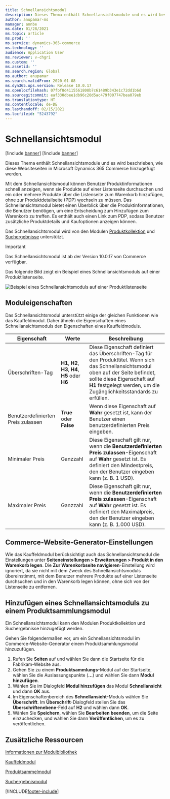 ```yaml
---
title: Schnellansichtsmodul
description: Dieses Thema enthält Schnellansichtsmodule und es wird beschrieben, wie diese Websiteseiten in Microsoft Dynamics 365 Commerce hinzugefügt werden.
author: anupamar-ms
manager: annbe
ms.date: 01/28/2021
ms.topic: article
ms.prod: ''
ms.service: dynamics-365-commerce
ms.technology: ''
audience: Application User
ms.reviewer: v-chgri
ms.custom: ''
ms.assetid: ''
ms.search.region: Global
ms.author: anupamar
ms.search.validFrom: 2020-01-08
ms.dyn365.ops.version: Release 10.0.17
ms.openlocfilehash: 07fbf8d4115561808b7c61489b343e1c72dd1b6d
ms.sourcegitcommit: eaf330dbee1db96c20d5ac479f007747bea079eb
ms.translationtype: HT
ms.contentlocale: de-DE
ms.lasthandoff: 02/15/2021
ms.locfileid: "5243792"
---
```

# <a name="quick-view-module"></a>Schnellansichtsmodul

[!include [banner](includes/banner.md)]
[!include [banner](includes/preview-banner.md)]

Dieses Thema enthält Schnellansichtsmodule und es wird beschrieben, wie diese Websiteseiten in Microsoft Dynamics 365 Commerce hinzugefügt werden.

Mit dem Schnellansichtsmodul können Benutzer Produktinformationen schnell anzeigen, wenn sie Produkte auf einer Listenseite durchsuchen und ein oder mehrere Produkte über die Listenseite zum Warenkorb hinzufügen, ohne zur Produktdetailseite (PDP) wechseln zu müssen. Das Schnellansichtsmodul bietet einen Überblick über die Produktinformationen, die Benutzer benötigen, um eine Entscheidung zum Hinzufügen zum Warenkorb zu treffen. Es enthält auch einen Link zum PDP, sodass Benutzer zusätzliche Produktdetails und Kaufoptionen anzeigen können.

Das Schnellansichtsmodul wird von den Modulen [Produktkollektion](product-collection-module-overview.md) und [Suchergebnisse](search-result-module.md) unterstützt.

> [!IMPORTANT]
> Das Schnellansichtsmodul ist ab der Version 10.0.17 von Commerce verfügbar.

Das folgende Bild zeigt ein Beispiel eines Schnellansichtsmoduls auf einer Produktlistenseite.

![Beispiel eines Schnellansichtsmoduls auf einer Produktlistenseite](./media/ecommerce-quickview.PNG)

## <a name="module-properties"></a>Moduleigenschaften

Das Schnellansichtsmodul unterstützt einige der gleichen Funktionen wie das Kauffeldmodul. Daher ähneln die Eigenschaften eines Schnellansichtsmoduls den Eigenschaften eines Kauffeldmoduls.

| Eigenschaft | Werte | Beschreibung |
|----------------|--------|-------------|
| Überschriften-Tag | **H1**, **H2**, **H3**, **H4**, **H5** oder **H6** | Diese Eigenschaft definiert das Überschriften-Tag für den Produkttitel. Wenn sich das Schnellansichtsmodul oben auf der Seite befindet, sollte diese Eigenschaft auf **H1** festgelegt werden, um die Zugänglichkeitsstandards zu erfüllen. |
| Benutzerdefinierten Preis zulassen | **True** oder **False** | Wenn diese Eigenschaft auf **Wahr** gesetzt ist, kann der Benutzer einen benutzerdefinierten Preis eingeben. |
| Minimaler Preis | Ganzzahl | Diese Eigenschaft gilt nur, wenn die **Benutzerdefinierten Preis zulassen**-Eigenschaft auf **Wahr** gesetzt ist. Es definiert den Mindestpreis, den der Benutzer eingeben kann (z. B. 1 USD). |
| Maximaler Preis | Ganzzahl | Diese Eigenschaft gilt nur, wenn die **Benutzerdefinierten Preis zulassen**-Eigenschaft auf **Wahr** gesetzt ist. Es definiert den Maximalpreis, den der Benutzer eingeben kann (z. B. 1.000 USD). |

## <a name="commerce-site-builder-settings"></a>Commerce-Website-Generator-Einstellungen

Wie das Kauffeldmodul berücksichtigt auch das Schnellansichtsmodul die Einstellungen unter **Seiteneinstellungen \> Erweiterungen \> Produkt in den Warenkorb legen**. Die **Zur Warenkorbseite navigieren**-Einstellung wird ignoriert, da sie nicht mit dem Zweck des Schnellansichtsmoduls übereinstimmt, mit dem Benutzer mehrere Produkte auf einer Listenseite durchsuchen und in den Warenkorb legen können, ohne sich von der Listenseite zu entfernen.

## <a name="add-a-quick-view-module-to-a-product-collection-module"></a>Hinzufügen eines Schnellansichtsmoduls zu einem Produktsammlungsmodul

Ein Schnellansichtsmodul kann den Modulen Produktkollektion und Suchergebnisse hinzugefügt werden.

Gehen Sie folgendermaßen vor, um ein Schnellansichtsmodul im Commerce-Website-Generator einem Produktsammlungsmodul hinzuzufügen.

1. Rufen Sie **Seiten** auf und wählen Sie dann die Startseite für die Fabrikam-Website aus.
1. Gehen Sie zu einem **Produktsammlungs**-Modul auf der Startseite, wählen Sie die Auslassungspunkte (**...**) und wählen Sie dann **Modul hinzufügen**.
1. Wählen Sie im Dialogfeld **Modul hinzufügen** das Modul **Schnellansicht** und dann **OK** aus.
1. Im Eigenschaftenbereich des **Schnellansicht**-Moduls wählen Sie **Überschrift**. Im **Überschrift**-Dialogfeld stellen Sie das **Überschriftenebene**-Feld auf **H2** und wählen dann **OK**.
1. Wählen Sie **Speichern**, wählen Sie **Bearbeiten beenden**, um die Seite einzuchecken, und wählen Sie dann **Veröffentlichen**, um es zu veröffentlichen.

## <a name="additional-resources"></a>Zusätzliche Ressourcen

[Informationen zur Modulbibliothek](starter-kit-overview.md)

[Kauffeldmodul](add-buy-box.md)

[Produktsammelmodul](product-collection-module-overview.md)

[Suchergebnismodul](search-result-module.md)


[!INCLUDE[footer-include](../includes/footer-banner.md)]